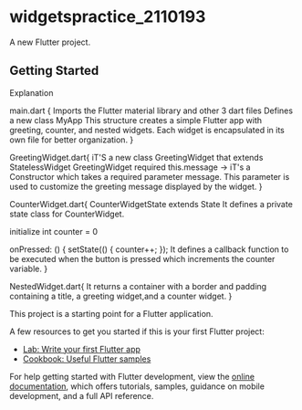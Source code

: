 # widgetspractice_2110193
A new Flutter project.
## Getting Started

Explanation

main.dart {
Imports the Flutter material library and other 3 dart files
Defines a new class  MyApp
This structure creates a simple Flutter app with 
greeting, counter, and nested widgets. 
Each widget is encapsulated in its own file for better organization.
}

GreetingWidget.dart{
iT'S a new class GreetingWidget that extends StatelessWidget
GreetingWidget  required this.message    ->  iT's a Constructor which takes a required parameter message. 
This parameter is used to customize the greeting message displayed by the widget.
}

CounterWidget.dart{
CounterWidgetState extends State<CounterWidget> 
It defines a private state class for CounterWidget.

initialize int counter = 0

onPressed: () { setState(() { counter++; });
It defines a callback function to be executed
when the button is pressed which increments the counter variable.
}

NestedWidget.dart{
It returns a container with a border and padding containing a title,
a greeting widget,and a counter widget.
}






















This project is a starting point for a Flutter application.

A few resources to get you started if this is your first Flutter project:

- [Lab: Write your first Flutter app](https://docs.flutter.dev/get-started/codelab)
- [Cookbook: Useful Flutter samples](https://docs.flutter.dev/cookbook)

For help getting started with Flutter development, view the
[online documentation](https://docs.flutter.dev/), which offers tutorials,
samples, guidance on mobile development, and a full API reference.
